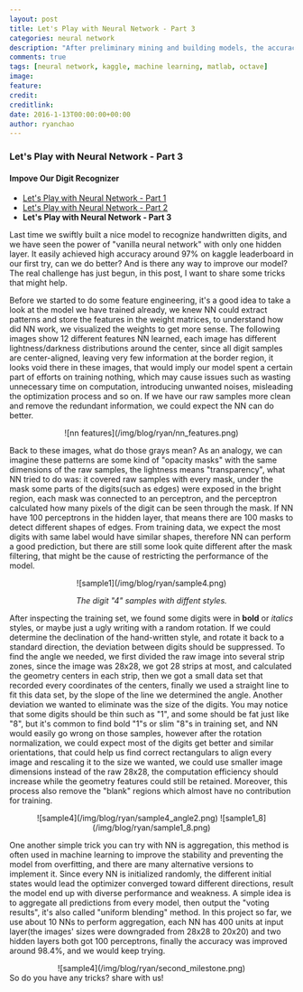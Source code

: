 ```yaml
---
layout: post
title: Let's Play with Neural Network - Part 3
categories: neural network
description: "After preliminary mining and building models, the accuracy of the digit recognizer seems to get stuck. In this post, we share some simple tricks to improve the performance."
comments: true
tags: [neural network, kaggle, machine learning, matlab, octave]
image:
feature:
credit: 
creditlink: 
date: 2016-1-13T00:00:00+00:00
author: ryanchao
---
```


### **Let's Play with Neural Network - Part 3**

#### **Impove Our Digit Recognizer**

* [Let's Play with Neural Network - Part 1](http://www.elasticmining.com/post/2015-12-07/nn-basic.html)
* [Let's Play with Neural Network - Part 2](http://www.elasticmining.com/post/2015-12-17/nn-digit.html)
* **Let's Play with Neural Network - Part 3**

Last time we swiftly built a nice model to recognize handwritten digits, and we have seen the power of "vanilla neural network" with only one hidden layer. It easily achieved high accuracy around 97% on kaggle leaderboard in our first try, can we do better? And is there any way to improve our model? The real challenge has just begun, in this post, I want to share some tricks that might help.

Before we started to do some feature engineering, it's a good idea to take a look at the model we have trained already, we knew NN could extract patterns and store the features in the weight matrices, to understand how did NN work, we visualized the weights to get more sense. The following images show 12 different features NN learned, each image has different lightness/darkness distributions around the center, since all digit samples are center-aligned, leaving very few information at the border region, it looks void there in these images, that would imply our model spent a certain part of efforts on training nothing, which may cause issues such as wasting unnecessary time on computation, introducing unwanted noises, misleading the optimization process and so on. If we have our raw samples more clean and remove the redundant information, we could expect the NN can do better.
<div style="text-align:center" markdown="1">
![nn features](/img/blog/ryan/nn_features.png)
</div>

Back to these images, what do those grays mean? As an analogy, we can imagine these patterns are some kind of "opacity masks" with the same dimensions of the raw samples, the lightness means "transparency", what NN tried to do was: it covered raw samples with every mask, under the mask some parts of the digits(such as edges) were exposed in the bright region, each mask was connected to an perceptron, and the perceptron calculated how many pixels of the digit can be seen through the mask. If NN have 100 perceptrons in the hidden layer, that means there are 100 masks to detect different shapes of edges. From training data, we expect the most digits with same label would have similar shapes, therefore NN can perform a good prediction, but there are still some look quite different after the mask filtering, that might be the cause of restricting the performance of the model.
<div style="text-align:center" markdown="1">
![sample1](/img/blog/ryan/sample4.png)

*The digit "4" samples with diffent styles.*
</div>

After inspecting the training set, we found some digits were in **bold** or *italics* styles, or maybe just a ugly writing with a random rotation. If we could determine the declination of the hand-written style, and rotate it back to a standard direction, the deviation between digits should be suppressed. To find the angle we needed, we first divided the raw image into several strip zones, since the image was 28x28, we got 28 strips at most, and calculated the geometry centers in each strip, then we got a small data set that recorded every coordinates of the centers, finally we used a straight line to fit this data set, by the slope of the line we determined the angle. Another deviation we wanted to eliminate was the size of the digits. You may notice that some digits should be thin such as "1", and some should be fat just like "8", but it's common to find bold "1"s or slim "8"s in training set, and NN would easily go wrong on those samples, however after the rotation normalization, we could expect most of the digits get better and similar orientations, that could help us find correct rectangulars to align every image and rescaling it to the size we wanted, we could use smaller image dimensions instead of the raw 28x28, the computation efficiency should increase while the geometry features could still be retained. Moreover, this process also remove the "blank" regions which almost have no contribution for training.
<div style="text-align:center" markdown="1">
![sample4](/img/blog/ryan/sample4_angle2.png)
![sample1_8](/img/blog/ryan/sample1_8.png)
</div>

One another simple trick you can try with NN is aggregation, this method is often used in machine learning to improve the stability and preventing the model from overfitting, and there are many alternative versions to implement it. Since every NN is initialized randomly, the different initial states would lead the optimizer converged toward different directions, result the model end up with diverse performance and weakness. A simple idea is to aggregate all predictions from every model, then output the "voting results", it's also called "uniform blending" method. In this project so far, we use about 10 NNs to perform aggregation, each NN has 400 units at input layer(the images' sizes were downgraded from 28x28 to 20x20) and two hidden layers both got 100 perceptrons, finally the accuracy was improved around 98.4%, and we would keep trying.
<div style="text-align:center" markdown="1">
![sample4](/img/blog/ryan/second_milestone.png)
</div>
So do you have any tricks? share with us!




